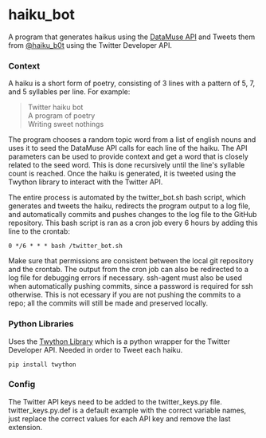 # haiku_bot
A program that generates haikus using the [DataMuse API](http://www.datamuse.com/api/) and Tweets them from [@haiku_b0t](https://twitter.com/haiku_b0t) using the Twitter Developer API. 

### Context
A haiku is a short form of poetry, consisting of 3 lines with a pattern of 5, 7, and 5 syllables per line. For example:

> Twitter haiku bot <br>
> A program of poetry <br>
> Writing sweet nothings

The program chooses a random topic word from a list of english nouns and uses it to seed the DataMuse API calls for each line of the haiku. The API parameters can be used to provide context and get a word that is closely related to the seed word. This is done recursively until the line's syllable count is reached. Once the haiku is generated, it is tweeted using the Twython library to interact with the Twitter API.

The entire process is automated by the twitter_bot.sh bash script, which generates and tweets the haiku, redirects the program output to a log file, and automatically commits and pushes changes to the log file to the GitHub repository. This bash script is ran as a cron job every 6 hours by adding this line to the crontab:

<code>0 */6 * * * bash <file path>/twitter_bot.sh</code>
  
Make sure that permissions are consistent between the local git repository and the crontab. The output from the cron job can also be redirected to a log file for debugging errors if necessary. ssh-agent must also be used when automatically pushing commits, since a password is required for ssh otherwise. This is not ecessary if you are not pushing the commits to a repo; all the commits will still be made and preserved locally.

### Python Libraries
Uses the [Twython Library](https://twython.readthedocs.io/en/latest/index.html) which is a python wrapper for the Twitter Developer API.
Needed in order to Tweet each haiku.


<code>pip install twython</code>

### Config
The Twitter API keys need to be added to the twitter_keys.py file. twitter_keys.py.def is a default example with the correct variable names, just replace the correct values for each API key and remove the last extension.

